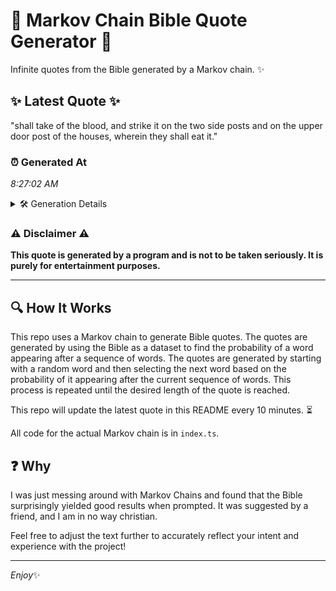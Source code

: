 # 📖 Markov Chain Bible Quote Generator 📖

Infinite quotes from the Bible generated by a Markov chain. ✨

## ✨ Latest Quote ✨
"shall take of the blood, and strike it on the two side posts and on the upper door post of the houses, wherein they shall eat it."

### ⏰ Generated At
*8:27:02 AM*

<details>
    <summary>🛠️ Generation Details</summary>
    <p>
        <strong>🌱 Seed:</strong> shall<br>
        <strong>🔄 Iterations:</strong> 26<br>
        <strong>📜 Context History:</strong><br>[ shall ]: take<br>[ shall, take ]: of<br>[ shall, take, of ]: the<br>[ shall, take, of, the ]: blood,<br>[ shall, take, of, the, blood, ]: and<br>[ shall, take, of, the, blood,, and ]: strike<br>[ take, of, the, blood,, and, strike ]: it<br>[ of, the, blood,, and, strike, it ]: on<br>[ the, blood,, and, strike, it, on ]: the<br>[ blood,, and, strike, it, on, the ]: two<br>[ and, strike, it, on, the, two ]: side<br>[ strike, it, on, the, two, side ]: posts<br>[ it, on, the, two, side, posts ]: and<br>[ on, the, two, side, posts, and ]: on<br>[ the, two, side, posts, and, on ]: the<br>[ two, side, posts, and, on, the ]: upper<br>[ side, posts, and, on, the, upper ]: door<br>[ posts, and, on, the, upper, door ]: post<br>[ and, on, the, upper, door, post ]: of<br>[ on, the, upper, door, post, of ]: the<br>[ the, upper, door, post, of, the ]: houses,<br>[ upper, door, post, of, the, houses, ]: wherein<br>[ door, post, of, the, houses,, wherein ]: they<br>[ post, of, the, houses,, wherein, they ]: shall<br>[ of, the, houses,, wherein, they, shall ]: eat<br>[ the, houses,, wherein, they, shall, eat ]: it.<br>
    </p>
</details>

### ⚠️ Disclaimer ⚠️
**This quote is generated by a program and is not to be taken seriously. It is purely for entertainment purposes.**

---

## 🔍 How It Works

This repo uses a Markov chain to generate Bible quotes. The quotes are generated by using the Bible as a dataset to find the probability of a word appearing after a sequence of words. The quotes are generated by starting with a random word and then selecting the next word based on the probability of it appearing after the current sequence of words. This process is repeated until the desired length of the quote is reached.

This repo will update the latest quote in this README every 10 minutes. ⏳

All code for the actual Markov chain is in `index.ts`.

## ❓ Why

I was just messing around with Markov Chains and found that the Bible surprisingly yielded good results when prompted. 
It was suggested by a friend, and I am in no way christian.

Feel free to adjust the text further to accurately reflect your intent and experience with the project!

---

*Enjoy*✨
